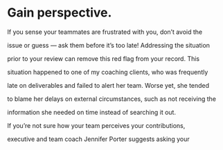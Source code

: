 # Gain perspective.

If you sense your teammates are frustrated with you, don’t avoid the

issue or guess — ask them before it’s too late! Addressing the situation

prior to your review can remove this red flag from your record. This

situation happened to one of my coaching clients, who was frequently

late on deliverables and failed to alert her team. Worse yet, she tended

to blame her delays on external circumstances, such as not receiving the

information she needed on time instead of searching it out.

If you’re not sure how your team perceives your contributions,

executive and team coach Jennifer Porter suggests asking your